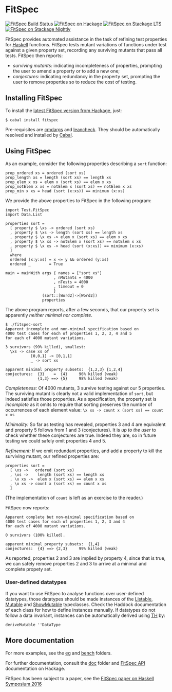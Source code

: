 FitSpec
=======

[![FitSpec Build Status][build-status]][build-log]
[![FitSpec on Hackage][hackage-version]][fitspec-on-hackage]
[![FitSpec on Stackage LTS][stackage-lts-badge]][fitspec-on-stackage-lts]
[![FitSpec on Stackage Nightly][stackage-nightly-badge]][fitspec-on-stackage-nightly]

FitSpec provides automated assistance in the task of refining test properties
for [Haskell] functions.  FitSpec tests mutant variations of functions under
test against a given property set, recording any surviving mutants that pass
all tests.  FitSpec then reports:

* *surviving mutants:*
  indicating incompleteness of properties,
  prompting the user to amend a property or to add a new one;
* *conjectures:*
  indicating redundancy in the property set,
  prompting the user to remove properties so to reduce the cost of testing.

Installing FitSpec
------------------

To install the [latest FitSpec version from Hackage], just:

    $ cabal install fitspec

Pre-requisites are [cmdargs] and [leancheck].
They should be automatically resolved and installed by [Cabal].


Using FitSpec
-------------

As an example, consider the following properties describing a `sort` function:

    prop_ordered xs = ordered (sort xs)
    prop_length xs = length (sort xs) == length xs
    prop_elem x xs = elem x (sort xs) == elem x xs
    prop_notElem x xs = notElem x (sort xs) == notElem x xs
    prop_min x xs = head (sort (x:xs)) == minimum (x:xs)

We provide the above properties to FitSpec in the following program:

    import Test.FitSpec
    import Data.List

    properties sort =
      [ property $ \xs -> ordered (sort xs)
      , property $ \xs -> length (sort xs) == length xs
      , property $ \x xs -> elem x (sort xs) == elem x xs
      , property $ \x xs -> notElem x (sort xs) == notElem x xs
      , property $ \x xs -> head (sort (x:xs)) == minimum (x:xs)
      ]
      where
      ordered (x:y:xs) = x <= y && ordered (y:xs)
      ordered _        = True

    main = mainWith args { names = ["sort xs"]
                         , nMutants = 4000
                         , nTests = 4000
                         , timeout = 0
                         }
                    (sort::[Word2]->[Word2])
                    properties

The above program reports, after a few seconds, that our property set is
apparently *neither minimal nor complete*.

    $ ./fitspec-sort
    Apparent incomplete and non-minimal specification based on
    4000 test cases for each of properties 1, 2, 3, 4 and 5
    for each of 4000 mutant variations.

    3 survivors (99% killed), smallest:
      \xs -> case xs of
               [0,0,1] -> [0,1,1]
               _ -> sort xs

    apparent minimal property subsets:  {1,2,3} {1,2,4}
    conjectures:  {3}    =  {4}     96% killed (weak)
                  {1,3} ==> {5}     98% killed (weak)

*Completeness:* Of 4000 mutants, 3 survive testing against our 5 properties.
The surviving mutant is clearly not a valid implementation of `sort`, but
indeed satisfies those properties.  As a specification, the property set is
*incomplete* as it omits to require that sorting preserves the number of
occurrences of each element value: `\x xs -> count x (sort xs) == count x xs`

*Minimality:*
So far as testing has revealed, properties 3 and 4 are equivalent and property
5 follows from 1 and 3 (conjectures).  It is *up to the user* to check whether
these conjectures are true.  Indeed they are, so in future testing we could
safely omit properties 4 and 5.

*Refinement:* If we omit redundant properties, and add a property to kill the
surviving mutant, our refined properties are:

    properties sort =
      [ \xs ->   ordered (sort xs)
      , \xs ->    length (sort xs) == length xs
      , \x xs ->  elem x (sort xs) == elem x xs
      , \x xs -> count x (sort xs) == count x xs
      ]

(The implementation of `count` is left as an exercise to the reader.)

FitSpec now reports:

    Apparent complete but non-minimal specification based on
    4000 test cases for each of properties 1, 2, 3 and 4
    for each of 4000 mutant variations.

    0 survivors (100% killed).

    apparent minimal property subsets:  {1,4}
    conjectures:  {4} ==> {2,3}     99% killed (weak)

As reported, properties 2 and 3 are implied by property 4, since that is true,
we can safely remove properties 2 and 3 to arrive at a minimal and complete
propety set.


### User-defined datatypes

If you want to use FitSpec to analyse functions over user-defined datatypes,
those datatypes should be made instances of the [Listable], [Mutable] and
[ShowMutable] typeclasses.  Check the Haddock documentation of each class for
how to define instances manually.  If datatypes do not follow a data invariant,
instances can be automatically derived using [TH] by:

    deriveMutable ''DataType


More documentation
------------------

For more examples, see the [eg](eg) and [bench](bench) folders.

For further documentation, consult the [doc](doc) folder and [FitSpec API]
documentation on Hackage.

FitSpec has been subject to a paper, see the
[FitSpec paper on Haskell Symposium 2016](https://matela.com.br/paper/fitspec.pdf)

[Listable]:    https://hackage.haskell.org/package/leancheck/docs/Test-LeanCheck.html#t:Listable
[Mutable]:     https://hackage.haskell.org/package/fitspec/docs/Test-FitSpec.html#t:Mutable
[ShowMutable]: https://hackage.haskell.org/package/fitspec/docs/Test-FitSpec.html#t:ShowMutable
[FitSpec API]: https://hackage.haskell.org/package/fitspec/docs/Test-FitSpec.html

[leancheck]: https://hackage.haskell.org/package/leancheck
[cmdargs]:   https://hackage.haskell.org/package/cmdargs
[pretty]:    https://hackage.haskell.org/package/pretty

[TH]:      https://wiki.haskell.org/Template_Haskell
[Cabal]:   https://www.haskell.org/cabal
[Haskell]: https://www.haskell.org/

[build-status]: https://travis-ci.org/rudymatela/fitspec.svg?branch=master
[build-log]:    https://travis-ci.org/rudymatela/fitspec
[hackage-version]: https://img.shields.io/hackage/v/fitspec.svg
[fitspec-on-hackage]:                  https://hackage.haskell.org/package/fitspec
[latest FitSpec version from Hackage]: https://hackage.haskell.org/package/fitspec
[stackage-lts-badge]:            http://stackage.org/package/fitspec/badge/lts
[stackage-nightly-badge]:        http://stackage.org/package/fitspec/badge/nightly
[fitspec-on-stackage]:         http://stackage.org/package/fitspec
[fitspec-on-stackage-lts]:     http://stackage.org/lts/package/fitspec
[fitspec-on-stackage-nightly]: http://stackage.org/nightly/package/fitspec
